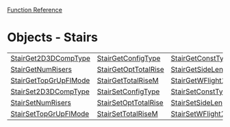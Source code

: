 [Function Reference](../README.md)

# Objects - Stairs

| | | |
|---|---|---|
| [StairGet2D3DCompType](../Functions/StairGet2D3DCompType.md) | [StairGetConfigType](../Functions/StairGetConfigType.md) | [StairGetConstType](../Functions/StairGetConstType.md) |
| [StairGetNumRisers](../Functions/StairGetNumRisers.md) | [StairGetOptTotalRise](../Functions/StairGetOptTotalRise.md) | [StairGetSideLengthsM](../Functions/StairGetSideLengthsM.md) |
| [StairGetTopGrUpFlMode](../Functions/StairGetTopGrUpFlMode.md) | [StairGetTotalRiseM](../Functions/StairGetTotalRiseM.md) | [StairGetWFlight1M](../Functions/StairGetWFlight1M.md) |
| [StairSet2D3DCompType](../Functions/StairSet2D3DCompType.md) | [StairSetConfigType](../Functions/StairSetConfigType.md) | [StairSetConstType](../Functions/StairSetConstType.md) |
| [StairSetNumRisers](../Functions/StairSetNumRisers.md) | [StairSetOptTotalRise](../Functions/StairSetOptTotalRise.md) | [StairSetSideLengthsM](../Functions/StairSetSideLengthsM.md) |
| [StairSetTopGrUpFlMode](../Functions/StairSetTopGrUpFlMode.md) | [StairSetTotalRiseM](../Functions/StairSetTotalRiseM.md) | [StairSetWFlight1M](../Functions/StairSetWFlight1M.md) |

